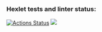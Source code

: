 ### Hexlet tests and linter status:
[![Actions Status](https://github.com/Kepupa/python-project-49/actions/workflows/hexlet-check.yml/badge.svg)](https://github.com/Kepupa/python-project-49/actions) <a href="https://codeclimate.com/github/Kepupa/python-project-49/maintainability"><img src="https://api.codeclimate.com/v1/badges/6b7728c0c34271bc46fb/maintainability" /></a>